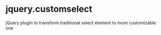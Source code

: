 jquery.customselect
==================

jQuery plugin to transform traditional select element to more customizable one
